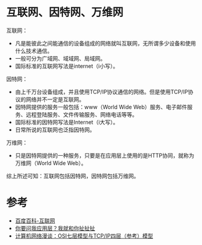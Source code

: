 # 互联网、因特网、万维网
互联网：
- 凡是能彼此之间能通信的设备组成的网络就叫互联网，无所谓多少设备和使用什么技术通信。
- 一般可分为广域网、域域网、局域网。
- 国际标准的互联网写法是internet（i小写）。

因特网：
- 由上千万台设备组成，并且使用TCP/IP协议通信的网络。但是使用TCP/IP协议的网络并不一定是互联网。
- 因特网提供的服务一般包括：www（World Wide Web）服务、电子邮件服务、远程登陆服务、文件传输服务、网络电话等等。
- 国际标准的因特网写法是Internet（i大写）。
- 日常所说的互联网也泛指因特网。

万维网：
- 只是因特网提供的一种服务，只要是在应用层上使用的是HTTP协同，就称为万维网（World Wide Web）。


综上所述可知：互联网包括因特网，因特网包括万维网。






# 参考
- [百度百科-互联网](https://baike.baidu.com/item/%E4%BA%92%E8%81%94%E7%BD%91/199186)
- [你要问我应用层？我就和你扯扯扯](https://www.cnblogs.com/cxuanBlog/p/12262563.html)
- [计算机网络漫谈：OSI七层模型与TCP/IP四层（参考）模型](https://www.jianshu.com/p/c793a279f698)